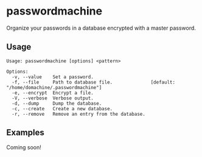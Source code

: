 
# passwordmachine

  Organize your passwords in a database encrypted with a master
  password.

## Usage

  ```
  Usage: passwordmachine [options] <pattern>

  Options:
    -v, --value    Set a password.                   
    -f, --file     Path to database file.              [default: "/home/domachine/.passwordmachine"]
    -e, --encrypt  Encrypt a file.                    
    -V, --verbose  Verbose output.                    
    -d, --dump     Dump the database.                
    -c, --create   Create a new database.            
    -r, --remove   Remove an entry from the database.
  ```

## Examples

  Coming soon!
